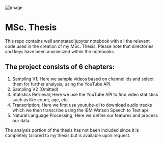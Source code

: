 ![image](https://user-images.githubusercontent.com/72451027/127410599-91876a0d-1eff-43f7-a1cd-9eb37030ce93.png)
# MSc. Thesis
This repo contains well annotated jupyter notebook with all the relevant code used in the creation of my MSc. Thesis. 
Please note that directories and keys have been anonimized within the notebooks.



## The project consists of 6 chapters:

1. Sampling V1; Here we sample videos based on channel ids and select them for further analysis, using the YouTube API.
2. Sampling V2 (Omitted)
3. Statistics Retrieval; Here we use the YouTube API to find video statistics such as like count, age, etc.
4. Transcription; Here we first use youtube-dl to download audio tracks which we then transcribe using the IBM Watson Speech to Text api
5. Natural Language Processing; Here we define our features and process our data.

The analysis portion of the thesis has not been included since it is completely tailored to my thesis but is available upon request. 
